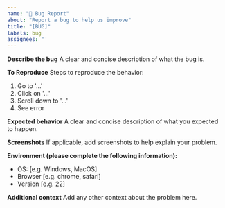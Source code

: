 ```yaml
---
name: "🐛 Bug Report"
about: "Report a bug to help us improve"
title: "[BUG]"
labels: bug
assignees: ''
---
```


**Describe the bug**
A clear and concise description of what the bug is.

**To Reproduce**
Steps to reproduce the behavior:

1. Go to '...'
2. Click on '...'
3. Scroll down to '...'
4. See error

**Expected behavior**
A clear and concise description of what you expected to happen.

**Screenshots**
If applicable, add screenshots to help explain your problem.

**Environment (please complete the following information):**
- OS: [e.g. Windows, MacOS]
- Browser [e.g. chrome, safari]
- Version [e.g. 22]

**Additional context**
Add any other context about the problem here.
